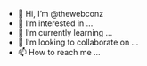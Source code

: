 - 👋 Hi, I’m @thewebconz
- 👀 I’m interested in ...
- 🌱 I’m currently learning ...
- 💞️ I’m looking to collaborate on ...
- 📫 How to reach me ...

<!---
thewebconz/thewebconz is a ✨ special ✨ repository because its `README.md` (this file) appears on your GitHub profile.
You can click the Preview link to take a look at your changes.
--->
